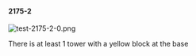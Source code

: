 #### 2175-2
![test-2175-2-0.png](https://github.com/lil-lab/nlvr/raw/master/nlvr/test/images/1/test-2175-2-0.png "test-2175-2-0.png")

There is at least 1 tower with a yellow block at the base